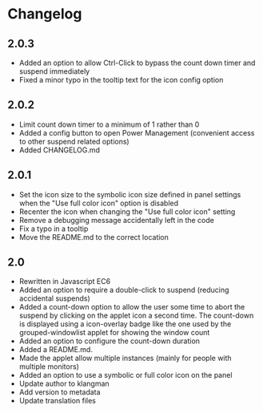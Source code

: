 # Changelog

## 2.0.3

* Added an option to allow Ctrl-Click to bypass the count down timer and suspend immediately
* Fixed a minor typo in the tooltip text for the icon config option

## 2.0.2

* Limit count down timer to a minimum of 1 rather than 0
* Added a config button to open Power Management (convenient access to other suspend related options)
* Added CHANGELOG.md

## 2.0.1

* Set the icon size to the symbolic icon size defined in panel settings when the "Use full color icon" option is disabled
* Recenter the icon when changing the "Use full color icon" setting
* Remove a debugging message accidentally left in the code
* Fix a typo in a tooltip
* Move the README.md to the correct location

## 2.0

* Rewritten in Javascript EC6
* Added an option to require a double-click to suspend (reducing accidental suspends)
* Added a count-down option to allow the user some time to abort the suspend by clicking on the applet icon a second time. The count-down is displayed using a icon-overlay badge like the one used by the grouped-windowlist applet for showing the window count
* Added an option to configure the count-down duration
* Added a README.md.
* Made the applet allow multiple instances (mainly for people with multiple monitors)
* Added an option to use a symbolic or full color icon on the panel
* Update author to klangman
* Add version to metadata
* Update translation files
